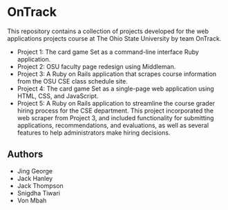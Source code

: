 # OnTrack
This repository contains a collection of projects developed for the web applications projects course at The Ohio State University by team OnTrack.

 - Project 1: The card game Set as a command-line interface Ruby application.
 - Project 2: OSU faculty page redesign using Middleman.
 - Project 3: A Ruby on Rails application that scrapes course information from the OSU CSE class schedule site.
 - Project 4: The card game Set as a single-page web application using HTML, CSS, and JavaScript.
 - Project 5: A Ruby on Rails application to streamline the course grader hiring process for the CSE department. This project incorporated the web scraper from Project 3, and included functionality for submitting applications, recommendations, and evaluations, as well as several features to help administrators make hiring decisions.

## Authors
- Jing George
- Jack Hanley
- Jack Thompson
- Snigdha Tiwari
- Von Mbah
